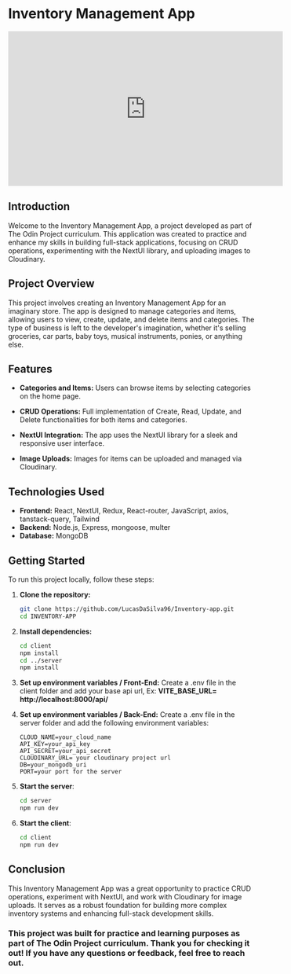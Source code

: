 # Inventory Management App

<iframe width="560" height="315" src="https://www.youtube.com/watch?v=V2JS_dRl_uY&t=16s&ab_channel=LucasDaSilva" frameborder="0" allow="accelerometer; autoplay; clipboard-write; encrypted-media; gyroscope; picture-in-picture" allowfullscreen></iframe>

## Introduction

Welcome to the Inventory Management App, a project developed as part of The Odin Project curriculum. This application was created to practice and enhance my skills in building full-stack applications, focusing on CRUD operations, experimenting with the NextUI library, and uploading images to Cloudinary.

## Project Overview

This project involves creating an Inventory Management App for an imaginary store. The app is designed to manage categories and items, allowing users to view, create, update, and delete items and categories. The type of business is left to the developer's imagination, whether it's selling groceries, car parts, baby toys, musical instruments, ponies, or anything else.

## Features

- **Categories and Items:** Users can browse items by selecting categories on the home page.

- **CRUD Operations:** Full implementation of Create, Read, Update, and Delete functionalities for both items and categories.

- **NextUI Integration:** The app uses the NextUI library for a sleek and responsive user interface.

- **Image Uploads:** Images for items can be uploaded and managed via Cloudinary.

## Technologies Used

- **Frontend:** React, NextUI, Redux, React-router, JavaScript, axios, tanstack-query, Tailwind
- **Backend:** Node.js, Express, mongoose, multer
- **Database:** MongoDB

## Getting Started

To run this project locally, follow these steps:

1. **Clone the repository:**

   ```bash
   git clone https://github.com/LucasDaSilva96/Inventory-app.git
   cd INVENTORY-APP
   ```

2. **Install dependencies:**

   ```bash
   cd client
   npm install
   cd ../server
   npm install

   ```

3. **Set up environment variables / Front-End:**
   Create a .env file in the client folder and add your base api url,
   Ex: **VITE_BASE_URL= http://localhost:8000/api/**

4. **Set up environment variables / Back-End:**
   Create a .env file in the server folder and add the following environment variables:

   ```plaintext
   CLOUD_NAME=your_cloud_name
   API_KEY=your_api_key
   API_SECRET=your_api_secret
   CLOUDINARY_URL= your cloudinary project url
   DB=your_mongodb_uri
   PORT=your port for the server
   ```

5. **Start the server**:

   ```bash
   cd server
   npm run dev
   ```

6. **Start the client**:

   ```bash
   cd client
   npm run dev
   ```

## Conclusion

This Inventory Management App was a great opportunity to practice CRUD operations, experiment with NextUI, and work with Cloudinary for image uploads. It serves as a robust foundation for building more complex inventory systems and enhancing full-stack development skills.

### This project was built for practice and learning purposes as part of The Odin Project curriculum. Thank you for checking it out! If you have any questions or feedback, feel free to reach out.
